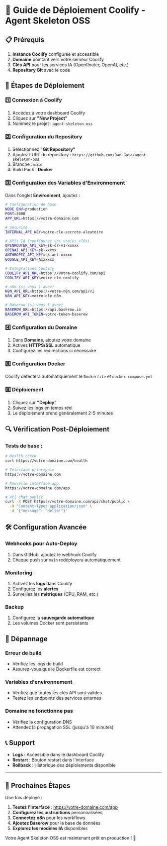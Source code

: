 # 🚀 Guide de Déploiement Coolify - Agent Skeleton OSS

## 📋 Prérequis

1. **Instance Coolify** configurée et accessible
2. **Domaine** pointant vers votre serveur Coolify
3. **Clés API** pour les services IA (OpenRouter, OpenAI, etc.)
4. **Repository Git** avec le code

## 🔧 Étapes de Déploiement

### 1️⃣ Connexion à Coolify

1. Accédez à votre dashboard Coolify
2. Cliquez sur **"New Project"**
3. Nommez le projet : `agent-skeleton-oss`

### 2️⃣ Configuration du Repository

1. Sélectionnez **"Git Repository"**
2. Ajoutez l'URL du repository : `https://github.com/Dan-Gata/agent-skeleton-oss`
3. Branche : `main`
4. Build Pack : **Docker**

### 3️⃣ Configuration des Variables d'Environnement

Dans l'onglet **Environment**, ajoutez :

```bash
# Configuration de base
NODE_ENV=production
PORT=3000
APP_URL=https://votre-domaine.com

# Sécurité
INTERNAL_API_KEY=votre-cle-secrete-aleatoire

# APIs IA (configurez vos vraies clés)
OPENROUTER_API_KEY=sk-or-v1-xxxxx
OPENAI_API_KEY=sk-xxxxx
ANTHROPIC_API_KEY=sk-ant-xxxxx
GOOGLE_API_KEY=AIxxxxx

# Intégrations Coolify
COOLIFY_API_URL=https://votre-coolify.com/api
COOLIFY_API_KEY=votre-cle-coolify

# n8n (si vous l'avez)
N8N_API_URL=https://votre-n8n.com/api/v1
N8N_API_KEY=votre-cle-n8n

# Baserow (si vous l'avez)
BASEROW_URL=https://api.baserow.io
BASEROW_API_TOKEN=votre-token-baserow
```

### 4️⃣ Configuration du Domaine

1. Dans **Domains**, ajoutez votre domaine
2. Activez **HTTPS/SSL** automatique
3. Configurez les redirections si nécessaire

### 5️⃣ Configuration Docker

Coolify détectera automatiquement le `Dockerfile` et `docker-compose.yml`

### 6️⃣ Déploiement

1. Cliquez sur **"Deploy"**
2. Suivez les logs en temps réel
3. Le déploiement prend généralement 2-5 minutes

## 🔍 Vérification Post-Déploiement

### Tests de base :
```bash
# Health check
curl https://votre-domaine.com/health

# Interface principale
https://votre-domaine.com

# Nouvelle interface app
https://votre-domaine.com/app

# API chat public
curl -X POST https://votre-domaine.com/api/chat/public \
  -H "Content-Type: application/json" \
  -d '{"message": "Hello!"}'
```

## 🛠️ Configuration Avancée

### Webhooks pour Auto-Deploy
1. Dans GitHub, ajoutez le webhook Coolify
2. Chaque push sur `main` redéployera automatiquement

### Monitoring
1. Activez les **logs** dans Coolify
2. Configurez les **alertes**
3. Surveillez les **métriques** (CPU, RAM, etc.)

### Backup
1. Configurez la **sauvegarde automatique**
2. Les volumes Docker sont persistants

## 🚨 Dépannage

### Erreur de build
- Vérifiez les logs de build
- Assurez-vous que le Dockerfile est correct

### Variables d'environnement
- Vérifiez que toutes les clés API sont valides
- Testez les endpoints des services externes

### Domaine ne fonctionne pas
- Vérifiez la configuration DNS
- Attendez la propagation SSL (jusqu'à 10 minutes)

## 📞 Support

- **Logs** : Accessible dans le dashboard Coolify
- **Restart** : Bouton restart dans l'interface
- **Rollback** : Historique des déploiements disponible

---

## 🎯 Prochaines Étapes

Une fois déployé :

1. **Testez l'interface** : https://votre-domaine.com/app
2. **Configurez les instructions** personnalisées
3. **Connectez n8n** pour les workflows
4. **Ajoutez Baserow** pour la base de données
5. **Explorez les modèles IA** disponibles

Votre Agent Skeleton OSS est maintenant prêt en production ! 🚀